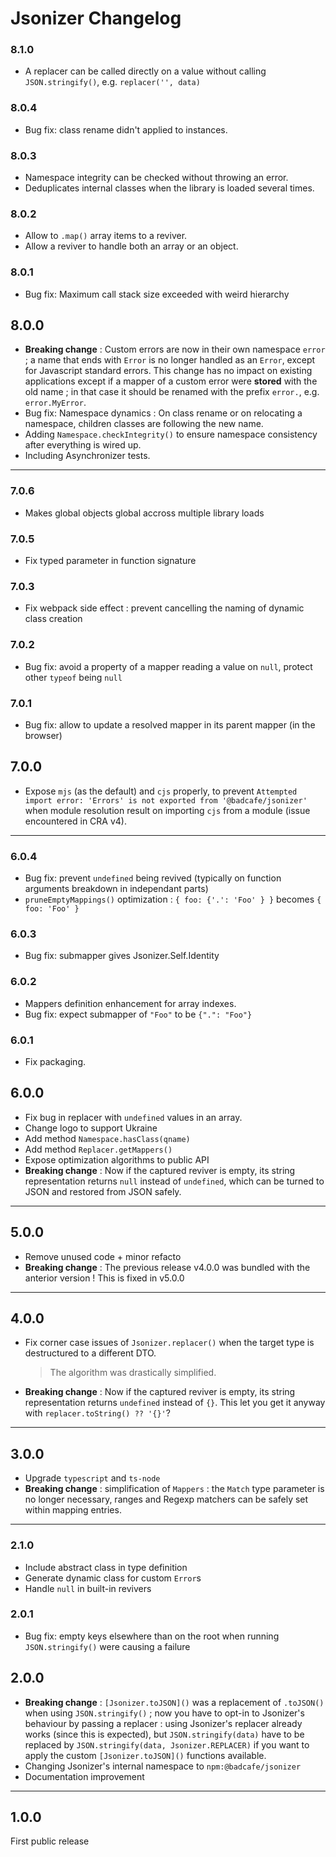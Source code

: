 # Jsonizer Changelog

### 8.1.0

* A replacer can be called directly on a value without calling `JSON.stringify()`, e.g. `replacer('', data)`

### 8.0.4

* Bug fix: class rename didn't applied to instances.

### 8.0.3

* Namespace integrity can be checked without throwing an error.
* Deduplicates internal classes when the library is loaded several times.

### 8.0.2

* Allow to `.map()` array items to a reviver.
* Allow a reviver to handle both an array or an object.

### 8.0.1

* Bug fix: Maximum call stack size exceeded with weird hierarchy

## 8.0.0

* **Breaking change** : Custom errors are now in their own namespace `error` ; a name that ends with `Error` is no longer handled as an `Error`, except for Javascript standard errors. This change has no impact on existing applications except if a mapper of a custom error were **stored** with the old name ; in that case it should be renamed with the prefix `error.`, e.g. `error.MyError`.
* Bug fix: Namespace dynamics : On class rename or on relocating a namespace, children classes are following the new name.
* Adding `Namespace.checkIntegrity()` to ensure namespace consistency after everything is wired up.
* Including Asynchronizer tests.

-----

### 7.0.6

* Makes global objects global accross multiple library loads

### 7.0.5

* Fix typed parameter in function signature

### 7.0.3

* Fix webpack side effect : prevent cancelling the naming of dynamic class creation

### 7.0.2

* Bug fix: avoid a property of a mapper reading a value on `null`, protect other `typeof` being `null`

### 7.0.1

* Bug fix: allow to update a resolved mapper in its parent mapper (in the browser)

## 7.0.0

* Expose `mjs` (as the default) and `cjs` properly, to prevent `Attempted import error: 'Errors' is not exported from '@badcafe/jsonizer'` when module resolution result on importing `cjs` from a module (issue encountered in CRA v4).

-----

### 6.0.4

* Bug fix: prevent `undefined` being revived (typically on function arguments breakdown in independant parts)
* `pruneEmptyMappings()` optimization : `{ foo: {'.': 'Foo' } }` becomes `{ foo: 'Foo' }` 

### 6.0.3

* Bug fix: submapper gives Jsonizer.Self.Identity

### 6.0.2

* Mappers definition enhancement for array indexes.
* Bug fix: expect submapper of `"Foo"` to be `{".": "Foo"}`

### 6.0.1

* Fix packaging.

## 6.0.0

* Fix bug in replacer with `undefined` values in an array.
* Change logo to support Ukraine
* Add method `Namespace.hasClass(qname)`
* Add method `Replacer.getMappers()`
* Expose optimization algorithms to public API
* **Breaking change** : Now if the captured reviver is empty, its string representation returns `null` instead of `undefined`, which can be turned to JSON and restored from JSON safely.

-----

## 5.0.0

* Remove unused code + minor refacto
* **Breaking change** : The previous release v4.0.0 was bundled with the anterior version ! This is fixed in v5.0.0

-----

## 4.0.0

* Fix corner case issues of `Jsonizer.replacer()` when the target type is destructured to a different DTO.
    > The algorithm was drastically simplified.
* **Breaking change** : Now if the captured reviver is empty, its string representation returns `undefined` instead of `{}`. This let you get it anyway with `replacer.toString() ?? '{}'`?

-----

## 3.0.0

* Upgrade `typescript` and `ts-node`
* **Breaking change** : simplification of `Mappers` : the `Match` type parameter is no longer necessary, ranges and Regexp matchers can be safely set within mapping entries.

-----

### 2.1.0

* Include abstract class in type definition
* Generate dynamic class for custom `Error`s
* Handle `null` in built-in revivers

### 2.0.1

* Bug fix: empty keys elsewhere than on the root when running `JSON.stringify()` were causing a failure

## 2.0.0

* **Breaking change** : `[Jsonizer.toJSON]()` was a replacement of `.toJSON()` when using `JSON.stringify()` ; now you have to opt-in to Jsonizer's behaviour by passing a replacer : using Jsonizer's replacer already works (since this is expected), but `JSON.stringify(data)` have to be replaced by `JSON.stringify(data, Jsonizer.REPLACER)` if you want to apply the custom `[Jsonizer.toJSON]()` functions available.
* Changing Jsonizer's internal namespace to `npm:@badcafe/jsonizer`
* Documentation improvement

-----

## 1.0.0

First public release
